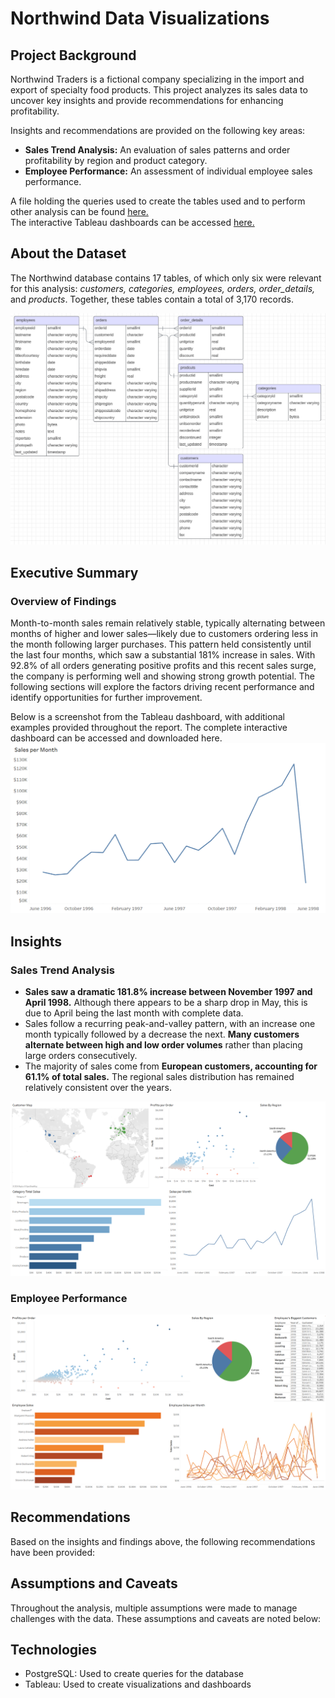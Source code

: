 # Northwind Data Visualizations
## Project Background

Northwind Traders is a fictional company specializing in the import and export of specialty food products. This project analyzes its sales data to uncover key insights and provide recommendations for enhancing profitability.

Insights and recommendations are provided on the following key areas:

+ **Sales Trend Analysis:** An evaluation of sales patterns and order profitability by region and product category.
+ **Employee Performance:** An assessment of individual employee sales performance.

A file holding the queries used to create the tables used and to perform other analysis can be found [here.](northwind_queries.sql) <br />
The interactive Tableau dashboards can be accessed [here.](https://public.tableau.com/app/profile/giovanni.pecorino/viz/NorthwindDashboards/SalesBreakdown?publish=yes)

## About the Dataset

The Northwind database contains 17 tables, of which only six were relevant for this analysis: *customers, categories, employees, orders, order_details,* and *products*. Together, these tables contain a total of 3,170 records.

![](images/erd.PNG)

## Executive Summary

### Overview of Findings

Month-to-month sales remain relatively stable, typically alternating between months of higher and lower sales—likely due to customers ordering less in the month following larger purchases. This pattern held consistently until the last four months, which saw a substantial 181% increase in sales. With 92.8% of all orders generating positive profits and this recent sales surge, the company is performing well and showing strong growth potential. The following sections will explore the factors driving recent performance and identify opportunities for further improvement. 

Below is a screenshot from the Tableau dashboard, with additional examples provided throughout the report. The complete interactive dashboard can be accessed and downloaded here.
![](images/Northwind_sales.PNG)

## Insights

### Sales Trend Analysis

+ **Sales saw a dramatic 181.8% increase between November 1997 and April 1998.** Although there appears to be a sharp drop in May, this is due to April being the last month with complete data.
+ Sales follow a recurring peak-and-valley pattern, with an increase one month typically followed by a decrease the next. **Many customers alternate between high and low order volumes** rather than placing large orders consecutively.
+ The majority of sales come from **European customers, accounting for 61.1% of total sales.** The regional sales distribution has remained relatively consistent over the years.

![](images/Northwind1.PNG)

### Employee Performance

![](images/Northwind2.PNG)

## Recommendations

Based on the insights and findings above, the following recommendations have been provided:

## Assumptions and Caveats

Throughout the analysis, multiple assumptions were made to manage challenges with the data. These assumptions and caveats are noted below:

## Technologies

+ PostgreSQL: Used to create queries for the database
+ Tableau: Used to create visualizations and dashboards


